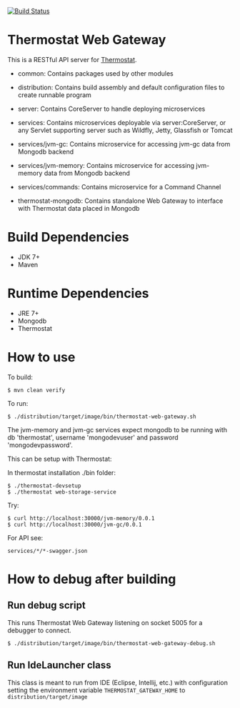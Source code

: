 [![Build Status](https://travis-ci.org/jiekang/thermostat-web-gateway.svg?branch=master)](https://travis-ci.org/jiekang/thermostat-web-gateway)

# Thermostat Web Gateway

This is a RESTful API server for [Thermostat](http://icedtea.classpath.org/thermostat).

* common: Contains packages used by other modules
* distribution: Contains build assembly and default configuration files to create runnable program
* server: Contains CoreServer to handle deploying microservices
* services: Contains microservices deployable via server:CoreServer, or any Servlet supporting server such as Wildfly, Jetty, Glassfish or Tomcat
* services/jvm-gc: Contains microservice for accessing jvm-gc data from Mongodb backend
* services/jvm-memory: Contains microservice for accessing jvm-memory data from Mongodb backend
* services/commands: Contains microservice for a Command Channel

* thermostat-mongodb: Contains standalone Web Gateway to interface with Thermostat data placed in Mongodb


# Build Dependencies

* JDK 7+
* Maven

# Runtime Dependencies

* JRE 7+
* Mongodb
* Thermostat

# How to use

To build:

```
$ mvn clean verify

```

To run:

```
$ ./distribution/target/image/bin/thermostat-web-gateway.sh
```

The jvm-memory and jvm-gc services expect mongodb to be running with db 'thermostat', username 'mongodevuser' and password 'mongodevpassword'.

This can be setup with Thermostat:

In thermostat installation ./bin folder:

```
$ ./thermostat-devsetup
$ ./thermostat web-storage-service
```

Try:

```
$ curl http://localhost:30000/jvm-memory/0.0.1
$ curl http://localhost:30000/jvm-gc/0.0.1
```

For API see:

```
services/*/*-swagger.json
```

# How to debug after building

## Run debug script

This runs Thermostat Web Gateway listening on socket 5005 for a debugger to connect.

```
$ ./distribution/target/image/bin/thermostat-web-gateway-debug.sh
```

## Run IdeLauncher class

This class is meant to run from IDE (Eclipse, Intellij, etc.) with configuration setting the environment variable `THERMOSTAT_GATEWAY_HOME` to `distribution/target/image`
```

